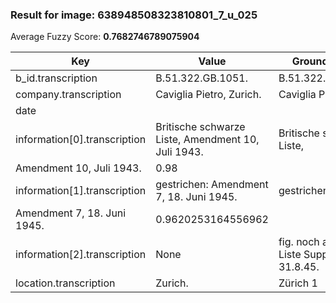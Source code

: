 ### Result for image: 638948508323810801_7_u_025
Average Fuzzy Score: **0.7682746789075904**
<small>

| Key | Value | Ground Truth | Score |
| --- | --- | --- | --- |
| b_id.transcription | B.51.322.GB.1051. | B.51.322.GB.1051. | 1.0 |
| company.transcription | Caviglia Pietro, Zurich. | Caviglia Pietro | 0.7692307692307692 |
| date |  |  | 1.0 |
| information[0].transcription | Britische schwarze Liste, Amendment 10, Juli 1943. | Britische schwarze Liste,
Amendment 10, Juli 1943. | 0.98 |
| information[1].transcription |  gestrichen: Amendment 7, 18. Juni 1945. | gestrichen:
Amendment 7, 18. Juni 1945. | 0.9620253164556962 |
| information[2].transcription | None | fig. noch auf franz. Liste Suppl. 6, 31.8.45. | 0.0 |
| location.transcription | Zurich. | Zürich 1 | 0.6666666666666667 |

</small>
